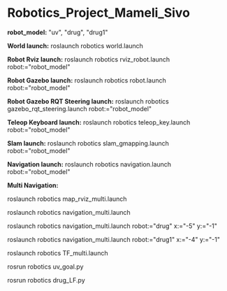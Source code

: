 # Robotics_Project_Mameli_Sivo

**robot_model:** "uv", "drug", "drug1"

**World launch:** roslaunch robotics world.launch

**Robot Rviz launch:** roslaunch robotics rviz_robot.launch robot:="robot_model"

**Robot Gazebo launch:** roslaunch robotics robot.launch robot:="robot_model"

**Robot Gazebo RQT Steering launch:** roslaunch robotics gazebo_rqt_steering.launch robot:="robot_model"

**Teleop Keyboard launch:** roslaunch robotics teleop_key.launch robot:="robot_model"

**Slam launch:** roslaunch robotics slam_gmapping.launch robot:="robot_model"

**Navigation launch:** roslaunch robotics navigation.launch robot:="robot_model"

**Multi Navigation:**

roslaunch robotics map_rviz_multi.launch

roslaunch robotics navigation_multi.launch

roslaunch robotics navigation_multi.launch robot:="drug" x:="-5" y:="-1"

roslaunch robotics navigation_multi.launch robot:="drug1" x:="-4" y:="-1"

roslaunch robotics TF_multi.launch

rosrun robotics uv_goal.py

rosrun robotics drug_LF.py
